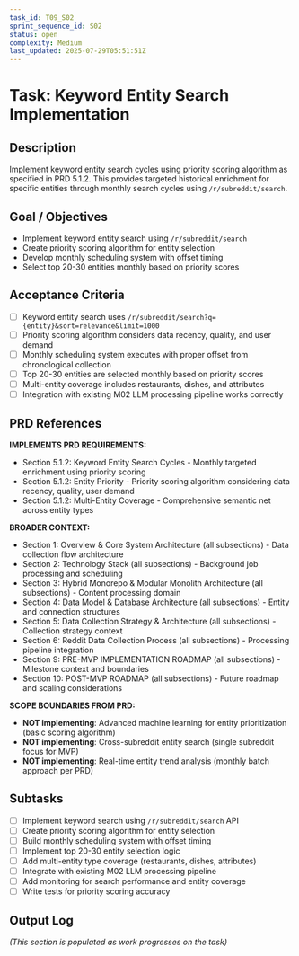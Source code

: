 ```yaml
---
task_id: T09_S02
sprint_sequence_id: S02
status: open
complexity: Medium
last_updated: 2025-07-29T05:51:51Z
---
```


# Task: Keyword Entity Search Implementation

## Description

Implement keyword entity search cycles using priority scoring algorithm as specified in PRD 5.1.2. This provides targeted historical enrichment for specific entities through monthly search cycles using `/r/subreddit/search`.

## Goal / Objectives

- Implement keyword entity search using `/r/subreddit/search`
- Create priority scoring algorithm for entity selection
- Develop monthly scheduling system with offset timing
- Select top 20-30 entities monthly based on priority scores

## Acceptance Criteria

- [ ] Keyword entity search uses `/r/subreddit/search?q={entity}&sort=relevance&limit=1000`
- [ ] Priority scoring algorithm considers data recency, quality, and user demand
- [ ] Monthly scheduling system executes with proper offset from chronological collection
- [ ] Top 20-30 entities are selected monthly based on priority scores
- [ ] Multi-entity coverage includes restaurants, dishes, and attributes
- [ ] Integration with existing M02 LLM processing pipeline works correctly

## PRD References

**IMPLEMENTS PRD REQUIREMENTS:**

- Section 5.1.2: Keyword Entity Search Cycles - Monthly targeted enrichment using priority scoring
- Section 5.1.2: Entity Priority - Priority scoring algorithm considering data recency, quality, user demand
- Section 5.1.2: Multi-Entity Coverage - Comprehensive semantic net across entity types

**BROADER CONTEXT:**

- Section 1: Overview & Core System Architecture (all subsections) - Data collection flow architecture
- Section 2: Technology Stack (all subsections) - Background job processing and scheduling
- Section 3: Hybrid Monorepo & Modular Monolith Architecture (all subsections) - Content processing domain
- Section 4: Data Model & Database Architecture (all subsections) - Entity and connection structures
- Section 5: Data Collection Strategy & Architecture (all subsections) - Collection strategy context
- Section 6: Reddit Data Collection Process (all subsections) - Processing pipeline integration
- Section 9: PRE-MVP IMPLEMENTATION ROADMAP (all subsections) - Milestone context and boundaries
- Section 10: POST-MVP ROADMAP (all subsections) - Future roadmap and scaling considerations

**SCOPE BOUNDARIES FROM PRD:**

- **NOT implementing**: Advanced machine learning for entity prioritization (basic scoring algorithm)
- **NOT implementing**: Cross-subreddit entity search (single subreddit focus for MVP)
- **NOT implementing**: Real-time entity trend analysis (monthly batch approach per PRD)

## Subtasks

- [ ] Implement keyword search using `/r/subreddit/search` API
- [ ] Create priority scoring algorithm for entity selection
- [ ] Build monthly scheduling system with offset timing
- [ ] Implement top 20-30 entity selection logic
- [ ] Add multi-entity type coverage (restaurants, dishes, attributes)
- [ ] Integrate with existing M02 LLM processing pipeline
- [ ] Add monitoring for search performance and entity coverage
- [ ] Write tests for priority scoring accuracy

## Output Log

_(This section is populated as work progresses on the task)_